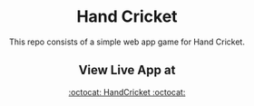 
<div align="center">

# Hand Cricket
This repo consists of a simple web app game for Hand Cricket.

## View Live App at

<a href="https://arokia-nivin.github.io/hand-cricket/">:octocat: HandCricket :octocat:</a>

